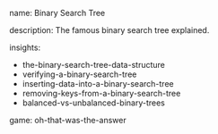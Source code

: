 name: Binary Search Tree 

description: The famous binary search tree explained.

insights:
   - the-binary-search-tree-data-structure
   - verifying-a-binary-search-tree
   - inserting-data-into-a-binary-search-tree
   - removing-keys-from-a-binary-search-tree
   - balanced-vs-unbalanced-binary-trees

game: oh-that-was-the-answer
 
